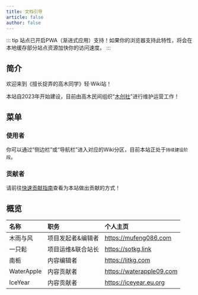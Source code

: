 ```yaml
---
title: 文档引导
article: false
author: false
---
```

::: tip
站点已开启PWA（渐进式应用）支持！如果你的浏览器支持此特性，将会在本地缓存部分站点资源加快你的访问速度。
:::

## 简介
欢迎来到《擅长捉弄的高木同学》轻·Wiki站！

本站自2023年开始建设，目前由高木民间组织“[木创社](/derivative/McsClub)”进行维护运营工作！

## 菜单
### 使用者
你可以通过“侧边栏”或“导航栏”进入对应的Wiki分区，目前本站正处于`持续建设阶段`。
### 贡献者
请前往[快速贡献指南](/guide/PullStart.html)查看为本站做出贡献的方式！

## 概览
|名称|职务|个人主页|
|:--|:--|:--|
|木雨与风|项目发起者&编辑者|https://mufeng086.com|
|一只鬆|项目运维&联合站长|https://sotkg.link|
|南栀|内容编辑者|https://litkg.com|
|WaterApple|内容贡献者|https://waterapple09.com|
|IceYear|内容贡献者|https://iceyear.eu.org|
